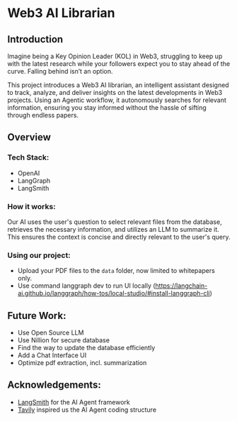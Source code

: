 # Web3 AI Librarian

## Introduction

Imagine being a Key Opinion Leader (KOL) in Web3, struggling to keep up with the latest research while your followers expect you to stay ahead of the curve. Falling behind isn’t an option.

This project introduces a Web3 AI librarian, an intelligent assistant designed to track, analyze, and deliver insights on the latest developments in Web3 projects. Using an Agentic workflow, it autonomously searches for relevant information, ensuring you stay informed without the hassle of sifting through endless papers.

## Overview
### Tech Stack:
- OpenAI
- LangGraph
- LangSmith


### How it works:
Our AI uses the user's question to select relevant files from the database, retrieves the necessary information, and utilizes an LLM to summarize it. This ensures the context is concise and directly relevant to the user's query.


### Using our project:
- Upload your PDF files to the `data` folder, now limited to whitepapers only.
- Use command langgraph dev to run UI locally (https://langchain-ai.github.io/langgraph/how-tos/local-studio/#install-langgraph-cli)

## Future Work:
- Use Open Source LLM
- Use Nillion for secure database
- Find the way to update the database efficiently
- Add a Chat Interface UI
- Optimize pdf extraction, incl. summarization

## Acknowledgements:
- [LangSmith](https://smith.langchain.com/) for the AI Agent framework
- [Tavily](https://tavily.com/) inspired us the AI Agent coding structure
